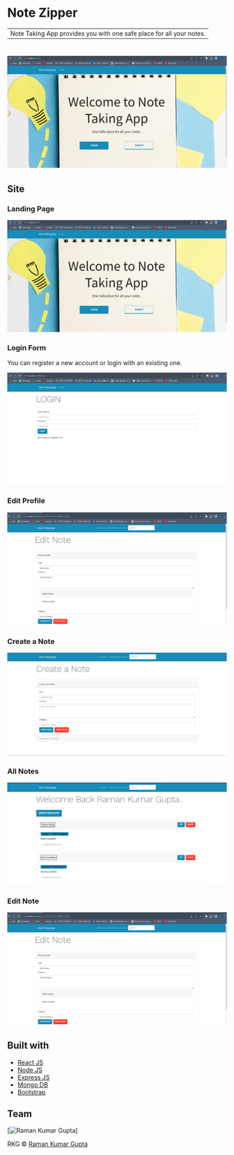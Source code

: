 # Note Zipper
<table>
<tr>
<td>
  Note Taking App provides you with one safe place for all your notes.
</td>
</tr>
</table>

# ![Note Taking App](https://github.com/Ramank2002/Note-Taking-MERN-App/blob/master/images/landing.png)

## Site

### Landing Page

![](https://github.com/Ramank2002/Note-Taking-MERN-App/blob/master/images/landing.png)

### Login Form
You can register a new account or login with an existing one.

![](https://github.com/Ramank2002/Note-Taking-MERN-App/blob/master/images/login.png)

### Edit Profile

![](https://github.com/Ramank2002/Note-Taking-MERN-App/blob/master/images/edit.png)

### Create a Note

![](https://github.com/Ramank2002/Note-Taking-MERN-App/blob/master/images/create.png)

### All Notes

![](https://github.com/Ramank2002/Note-Taking-MERN-App/blob/master/images/allnotes.png)

### Edit Note

![](https://github.com/Ramank2002/Note-Taking-MERN-App/blob/master/images/edit.png)

## Built with 

- [React JS](https://reactjs.org/)
- [Node JS](https://nodejs.org/) 
- [Express JS](https://expressjs.com/)
- [Mongo DB](https://www.mongodb.com/)
- [Bootstrap](http://getbootstrap.com/)

## Team

[![Raman Kumar Gupta](https://avatars.githubusercontent.com/u/111958328?s=400&u=d3ca8fc8f1ed687883ba4fe3592eb33b9fd234aa&v=4)]

RKG © [Raman Kumar Gupta ](https://github.com/Ramank2002)

